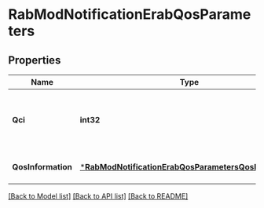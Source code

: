 # RabModNotificationErabQosParameters

## Properties
Name | Type | Description | Notes
------------ | ------------- | ------------- | -------------
**Qci** | **int32** | QoS Class Identifier as defined in ETSI TS 123 401 [i.4]. | [default to null]
**QosInformation** | [***RabModNotificationErabQosParametersQosInformation**](RabModNotification_erabQosParameters_qosInformation.md) |  | [optional] [default to null]

[[Back to Model list]](../README.md#documentation-for-models) [[Back to API list]](../README.md#documentation-for-api-endpoints) [[Back to README]](../README.md)

